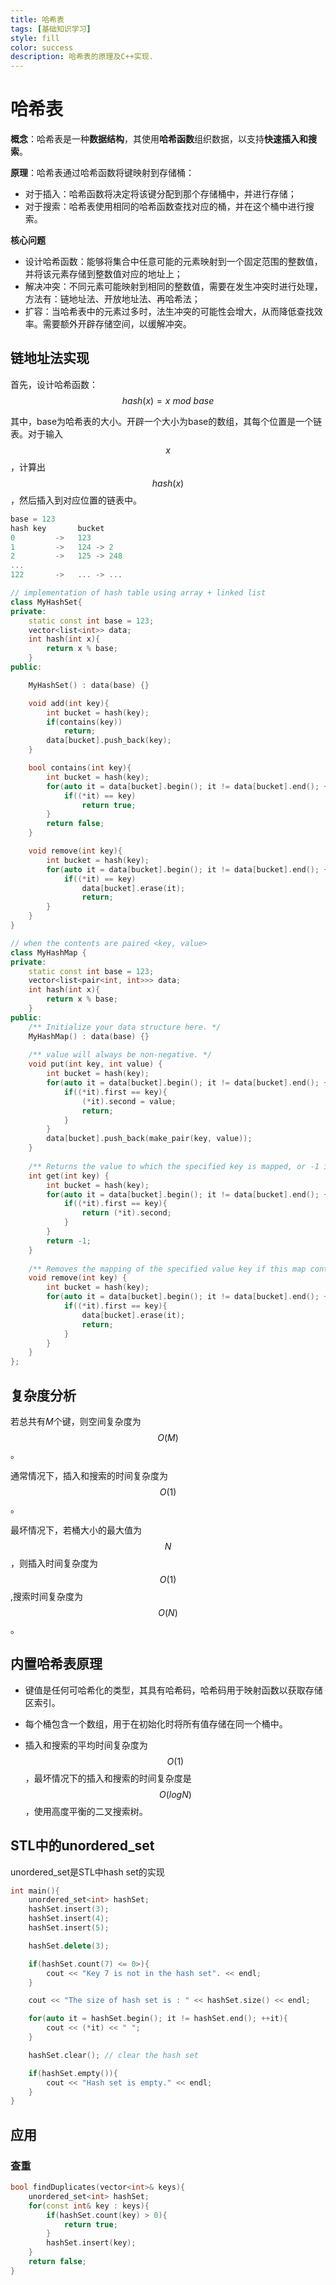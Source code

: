 ```yaml
---
title: 哈希表
tags: [基础知识学习]
style: fill
color: success
description: 哈希表的原理及C++实现.
---
```


# 哈希表

**概念**：哈希表是一种**数据结构**，其使用**哈希函数**组织数据，以支持**快速插入和搜索**。

**原理**：哈希表通过哈希函数将键映射到存储桶：

   * 对于插入：哈希函数将决定将该键分配到那个存储桶中，并进行存储；
   * 对于搜索：哈希表使用相同的哈希函数查找对应的桶，并在这个桶中进行搜索。

**核心问题**
   * 设计哈希函数：能够将集合中任意可能的元素映射到一个固定范围的整数值，并将该元素存储到整数值对应的地址上；
   * 解决冲突：不同元素可能映射到相同的整数值，需要在发生冲突时进行处理，方法有：链地址法、开放地址法、再哈希法；
   * 扩容：当哈希表中的元素过多时，法生冲突的可能性会增大，从而降低查找效率。需要额外开辟存储空间，以缓解冲突。

## 链地址法实现

首先，设计哈希函数：$$ hash(x) = x \  mod \  base $$

其中，base为哈希表的大小。开辟一个大小为base的数组，其每个位置是一个链表。对于输入$$ x $$，计算出$$ hash(x) $$，然后插入到对应位置的链表中。

```C++
base = 123
hash key       bucket
0         ->   123
1         ->   124 -> 2
2         ->   125 -> 248
...
122       ->   ... -> ...
```

```C++
// implementation of hash table using array + linked list
class MyHashSet{
private:
    static const int base = 123;
    vector<list<int>> data;
    int hash(int x){
        return x % base;
    }
public:

    MyHashSet() : data(base) {}

    void add(int key){
        int bucket = hash(key);
        if(contains(key))
            return;
        data[bucket].push_back(key);
    }

    bool contains(int key){
        int bucket = hash(key);
        for(auto it = data[bucket].begin(); it != data[bucket].end(); ++it){
            if((*it) == key)
                return true;
        }
        return false;
    }

    void remove(int key){
        int bucket = hash(key);
        for(auto it = data[bucket].begin(); it != data[bucket].end(); ++it){
            if((*it) == key)
                data[bucket].erase(it);
                return;
        }
    }
}
```

```C++
// when the contents are paired <key, value>
class MyHashMap {
private:
    static const int base = 123;
    vector<list<pair<int, int>>> data;
    int hash(int x){
        return x % base;
    }
public:
    /** Initialize your data structure here. */
    MyHashMap() : data(base) {}
    
    /** value will always be non-negative. */
    void put(int key, int value) {
        int bucket = hash(key);
        for(auto it = data[bucket].begin(); it != data[bucket].end(); ++it){
            if((*it).first == key){
                (*it).second = value;
                return;
            }
        }
        data[bucket].push_back(make_pair(key, value));
    }
    
    /** Returns the value to which the specified key is mapped, or -1 if this map contains no mapping for the key */
    int get(int key) {
        int bucket = hash(key);
        for(auto it = data[bucket].begin(); it != data[bucket].end(); ++it){
            if((*it).first == key){
                return (*it).second;
            }
        }
        return -1;
    }
    
    /** Removes the mapping of the specified value key if this map contains a mapping for the key */
    void remove(int key) {
        int bucket = hash(key);
        for(auto it = data[bucket].begin(); it != data[bucket].end(); ++it){
            if((*it).first == key){
                data[bucket].erase(it);
                return;
            }
        }
    }
};
```


## 复杂度分析

若总共有$M$个键，则空间复杂度为$$ O(M) $$。

通常情况下，插入和搜索的时间复杂度为$$ O(1) $$。

最坏情况下，若桶大小的最大值为$$ N $$，则插入时间复杂度为$$ O(1) $$,搜索时间复杂度为$$ O(N) $$。


## 内置哈希表原理

* 键值是任何可哈希化的类型，其具有哈希码，哈希码用于映射函数以获取存储区索引。

* 每个桶包含一个数组，用于在初始化时将所有值存储在同一个桶中。

* 插入和搜索的平均时间复杂度为$$ O(1) $$，最坏情况下的插入和搜索的时间复杂度是$$ O(logN) $$，使用高度平衡的二叉搜索树。


## STL中的unordered_set

unordered_set是STL中hash set的实现

```C++
int main(){
    unordered_set<int> hashSet;
    hashSet.insert(3);
    hashSet.insert(4);
    hashSet.insert(5);

    hashSet.delete(3);

    if(hashSet.count(7) <= 0>){
        cout << "Key 7 is not in the hash set". << endl;
    }

    cout << "The size of hash set is : " << hashSet.size() << endl;

    for(auto it = hashSet.begin(); it != hashSet.end(); ++it){
        cout << (*it) << " ";
    }

    hashSet.clear(); // clear the hash set

    if(hashSet.empty()){
        cout << "Hash set is empty." << endl;
    }
}
```


## 应用


### 查重

```C++
bool findDuplicates(vector<int>& keys){
    unordered_set<int> hashSet;
    for(const int& key : keys){
        if(hashSet.count(key) > 0){
            return true;
        }
        hashSet.insert(key);
    }
    return false;
}
```
